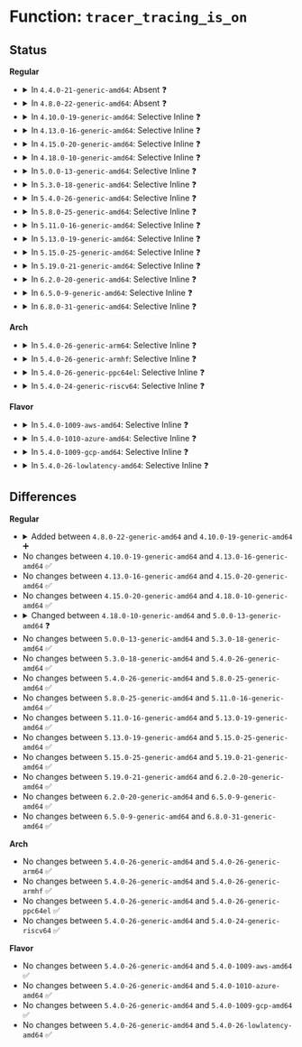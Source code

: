 # Function: <code>tracer_tracing_is_on</code>

## Status
<b>Regular</b>
<ul>
<li>
<details>
<summary>In <code>4.4.0-21-generic-amd64</code>: Absent ❓</summary>

```json
{
  "name": "tracer_tracing_is_on",
  "collision_type": "Unique Static",
  "inline_type": "Full",
  "funcs": [
    {
      "addr": 18446744071580199703,
      "name": "tracer_tracing_is_on",
      "external": false,
      "loc": "kernel/trace/trace.c:815",
      "file": "kernel/trace/trace.c",
      "inline": "not declared, inlined",
      "caller_inline": [
        "kernel/trace/trace.c:rb_simple_read"
      ],
      "caller_func": []
    }
  ],
  "symbols": []
}
```
</details>
</li>
<li>
<details>
<summary>In <code>4.8.0-22-generic-amd64</code>: Absent ❓</summary>

```json
{
  "name": "tracer_tracing_is_on",
  "collision_type": "Unique Static",
  "inline_type": "Full",
  "funcs": [
    {
      "addr": 18446744071580237104,
      "name": "tracer_tracing_is_on",
      "external": false,
      "loc": "kernel/trace/trace.c:1050",
      "file": "kernel/trace/trace.c",
      "inline": "not declared, inlined",
      "caller_inline": [
        "kernel/trace/trace.c:rb_simple_read"
      ],
      "caller_func": []
    }
  ],
  "symbols": []
}
```
</details>
</li>
<li>
<details>
<summary>In <code>4.10.0-19-generic-amd64</code>: Selective Inline ❓</summary>

```c
int tracer_tracing_is_on(struct trace_array * tr)
```

```json
{
  "name": "tracer_tracing_is_on",
  "collision_type": "Unique Global",
  "inline_type": "Selective",
  "funcs": [
    {
      "addr": 18446744071580279564,
      "name": "tracer_tracing_is_on",
      "external": true,
      "loc": "kernel/trace/trace.c:1093",
      "file": "kernel/trace/trace.c",
      "inline": "not declared, inlined",
      "caller_inline": [
        "kernel/trace/trace.c:rb_simple_read"
      ],
      "caller_func": [
        "kernel/trace/trace_hwlat.c:hwlat_tracer_init",
        "kernel/trace/trace_hwlat.c:hwlat_tracer_init"
      ]
    }
  ],
  "symbols": [
    {
      "addr": 18446744071580293600,
      "name": "tracer_tracing_is_on",
      "section": ".text",
      "bind": "STB_GLOBAL",
      "size": 37
    }
  ]
}
```
</details>
</li>
<li>
<details>
<summary>In <code>4.13.0-16-generic-amd64</code>: Selective Inline ❓</summary>

```c
int tracer_tracing_is_on(struct trace_array * tr)
```

```json
{
  "name": "tracer_tracing_is_on",
  "collision_type": "Unique Global",
  "inline_type": "Selective",
  "funcs": [
    {
      "addr": 18446744071580293052,
      "name": "tracer_tracing_is_on",
      "external": true,
      "loc": "kernel/trace/trace.c:1091",
      "file": "kernel/trace/trace.c",
      "inline": "not declared, inlined",
      "caller_inline": [
        "kernel/trace/trace.c:rb_simple_read"
      ],
      "caller_func": [
        "kernel/trace/trace_functions.c:ftrace_traceoff",
        "kernel/trace/trace_functions.c:ftrace_traceon",
        "kernel/trace/trace_hwlat.c:hwlat_tracer_init",
        "kernel/trace/trace_hwlat.c:hwlat_tracer_init"
      ]
    }
  ],
  "symbols": [
    {
      "addr": 18446744071580306880,
      "name": "tracer_tracing_is_on",
      "section": ".text",
      "bind": "STB_GLOBAL",
      "size": 37
    }
  ]
}
```
</details>
</li>
<li>
<details>
<summary>In <code>4.15.0-20-generic-amd64</code>: Selective Inline ❓</summary>

```c
int tracer_tracing_is_on(struct trace_array * tr)
```

```json
{
  "name": "tracer_tracing_is_on",
  "collision_type": "Unique Global",
  "inline_type": "Selective",
  "funcs": [
    {
      "addr": 18446744071580347468,
      "name": "tracer_tracing_is_on",
      "external": true,
      "loc": "kernel/trace/trace.c:1091",
      "file": "kernel/trace/trace.c",
      "inline": "not declared, inlined",
      "caller_inline": [
        "kernel/trace/trace.c:rb_simple_read"
      ],
      "caller_func": [
        "kernel/trace/trace_functions.c:ftrace_traceoff",
        "kernel/trace/trace_functions.c:ftrace_traceon",
        "kernel/trace/trace_hwlat.c:hwlat_tracer_init",
        "kernel/trace/trace_hwlat.c:hwlat_tracer_init"
      ]
    }
  ],
  "symbols": [
    {
      "addr": 18446744071580359952,
      "name": "tracer_tracing_is_on",
      "section": ".text",
      "bind": "STB_GLOBAL",
      "size": 37
    }
  ]
}
```
</details>
</li>
<li>
<details>
<summary>In <code>4.18.0-10-generic-amd64</code>: Selective Inline ❓</summary>

```c
int tracer_tracing_is_on(struct trace_array * tr)
```

```json
{
  "name": "tracer_tracing_is_on",
  "collision_type": "Unique Global",
  "inline_type": "Selective",
  "funcs": [
    {
      "addr": 18446744071580404533,
      "name": "tracer_tracing_is_on",
      "external": true,
      "loc": "kernel/trace/trace.c:1090",
      "file": "kernel/trace/trace.c",
      "inline": "not declared, inlined",
      "caller_inline": [
        "kernel/trace/trace.c:rb_simple_write",
        "kernel/trace/trace.c:rb_simple_read"
      ],
      "caller_func": [
        "kernel/trace/trace_functions.c:ftrace_traceoff",
        "kernel/trace/trace_functions.c:ftrace_traceon",
        "kernel/trace/trace_hwlat.c:hwlat_tracer_init",
        "kernel/trace/trace_hwlat.c:hwlat_tracer_init"
      ]
    }
  ],
  "symbols": [
    {
      "addr": 18446744071580421760,
      "name": "tracer_tracing_is_on",
      "section": ".text",
      "bind": "STB_GLOBAL",
      "size": 37
    }
  ]
}
```
</details>
</li>
<li>
<details>
<summary>In <code>5.0.0-13-generic-amd64</code>: Selective Inline ❓</summary>

```c
bool tracer_tracing_is_on(struct trace_array * tr)
```

```json
{
  "name": "tracer_tracing_is_on",
  "collision_type": "Unique Global",
  "inline_type": "Selective",
  "funcs": [
    {
      "addr": 18446744071580459986,
      "name": "tracer_tracing_is_on",
      "external": true,
      "loc": "kernel/trace/trace.c:1091",
      "file": "kernel/trace/trace.c",
      "inline": "not declared, inlined",
      "caller_inline": [
        "kernel/trace/trace.c:rb_simple_write",
        "kernel/trace/trace.c:rb_simple_read"
      ],
      "caller_func": [
        "kernel/trace/trace_functions.c:ftrace_traceoff",
        "kernel/trace/trace_functions.c:ftrace_traceon",
        "kernel/trace/trace_hwlat.c:hwlat_tracer_init",
        "kernel/trace/trace_hwlat.c:hwlat_tracer_init"
      ]
    }
  ],
  "symbols": [
    {
      "addr": 18446744071580477504,
      "name": "tracer_tracing_is_on",
      "section": ".text",
      "bind": "STB_GLOBAL",
      "size": 35
    }
  ]
}
```
</details>
</li>
<li>
<details>
<summary>In <code>5.3.0-18-generic-amd64</code>: Selective Inline ❓</summary>

```c
bool tracer_tracing_is_on(struct trace_array * tr)
```

```json
{
  "name": "tracer_tracing_is_on",
  "collision_type": "Unique Global",
  "inline_type": "Selective",
  "funcs": [
    {
      "addr": 18446744071580515036,
      "name": "tracer_tracing_is_on",
      "external": true,
      "loc": "kernel/trace/trace.c:1262",
      "file": "kernel/trace/trace.c",
      "inline": "not declared, inlined",
      "caller_inline": [
        "kernel/trace/trace.c:rb_simple_write",
        "kernel/trace/trace.c:rb_simple_read"
      ],
      "caller_func": [
        "kernel/trace/trace_functions.c:ftrace_traceoff",
        "kernel/trace/trace_functions.c:ftrace_traceon",
        "kernel/trace/trace_hwlat.c:hwlat_tracer_init",
        "kernel/trace/trace_hwlat.c:hwlat_tracer_init"
      ]
    }
  ],
  "symbols": [
    {
      "addr": 18446744071580533328,
      "name": "tracer_tracing_is_on",
      "section": ".text",
      "bind": "STB_GLOBAL",
      "size": 35
    }
  ]
}
```
</details>
</li>
<li>
<details>
<summary>In <code>5.4.0-26-generic-amd64</code>: Selective Inline ❓</summary>

```c
bool tracer_tracing_is_on(struct trace_array * tr)
```

```json
{
  "name": "tracer_tracing_is_on",
  "collision_type": "Unique Global",
  "inline_type": "Selective",
  "funcs": [
    {
      "addr": 18446744071580562556,
      "name": "tracer_tracing_is_on",
      "external": true,
      "loc": "kernel/trace/trace.c:1280",
      "file": "kernel/trace/trace.c",
      "inline": "not declared, inlined",
      "caller_inline": [
        "kernel/trace/trace.c:rb_simple_write",
        "kernel/trace/trace.c:rb_simple_read"
      ],
      "caller_func": [
        "kernel/trace/trace_functions.c:ftrace_traceoff",
        "kernel/trace/trace_functions.c:ftrace_traceon",
        "kernel/trace/trace_hwlat.c:hwlat_tracer_init",
        "kernel/trace/trace_hwlat.c:hwlat_tracer_init"
      ]
    }
  ],
  "symbols": [
    {
      "addr": 18446744071580580928,
      "name": "tracer_tracing_is_on",
      "section": ".text",
      "bind": "STB_GLOBAL",
      "size": 35
    }
  ]
}
```
</details>
</li>
<li>
<details>
<summary>In <code>5.8.0-25-generic-amd64</code>: Selective Inline ❓</summary>

```c
bool tracer_tracing_is_on(struct trace_array * tr)
```

```json
{
  "name": "tracer_tracing_is_on",
  "collision_type": "Unique Global",
  "inline_type": "Selective",
  "funcs": [
    {
      "addr": 18446744071580667628,
      "name": "tracer_tracing_is_on",
      "external": true,
      "loc": "kernel/trace/trace.c:1315",
      "file": "kernel/trace/trace.c",
      "inline": "not declared, inlined",
      "caller_inline": [
        "kernel/trace/trace.c:rb_simple_write",
        "kernel/trace/trace.c:rb_simple_read",
        "kernel/trace/trace.c:tracing_wait_pipe",
        "kernel/trace/trace.c:tracing_record_tgid",
        "kernel/trace/trace.c:tracing_record_taskinfo_sched_switch"
      ],
      "caller_func": [
        "kernel/trace/trace_functions.c:ftrace_traceoff",
        "kernel/trace/trace_functions.c:ftrace_traceon",
        "kernel/trace/trace_functions.c:ftrace_traceoff_count",
        "kernel/trace/trace_functions.c:ftrace_traceon_count",
        "kernel/trace/trace_hwlat.c:hwlat_tracer_init",
        "kernel/trace/trace_hwlat.c:hwlat_tracer_init"
      ]
    }
  ],
  "symbols": [
    {
      "addr": 18446744071580680160,
      "name": "tracer_tracing_is_on",
      "section": ".text",
      "bind": "STB_GLOBAL",
      "size": 35
    }
  ]
}
```
</details>
</li>
<li>
<details>
<summary>In <code>5.11.0-16-generic-amd64</code>: Selective Inline ❓</summary>

```c
bool tracer_tracing_is_on(struct trace_array * tr)
```

```json
{
  "name": "tracer_tracing_is_on",
  "collision_type": "Unique Global",
  "inline_type": "Selective",
  "funcs": [
    {
      "addr": 18446744071580658428,
      "name": "tracer_tracing_is_on",
      "external": true,
      "loc": "kernel/trace/trace.c:1466",
      "file": "kernel/trace/trace.c",
      "inline": "not declared, inlined",
      "caller_inline": [
        "kernel/trace/trace.c:rb_simple_write",
        "kernel/trace/trace.c:rb_simple_read",
        "kernel/trace/trace.c:tracing_wait_pipe",
        "kernel/trace/trace.c:tracing_record_tgid",
        "kernel/trace/trace.c:tracing_record_taskinfo_sched_switch"
      ],
      "caller_func": [
        "kernel/trace/trace_functions.c:ftrace_traceoff",
        "kernel/trace/trace_functions.c:ftrace_traceon",
        "kernel/trace/trace_functions.c:ftrace_traceoff_count",
        "kernel/trace/trace_functions.c:ftrace_traceon_count",
        "kernel/trace/trace_hwlat.c:hwlat_tracer_init",
        "kernel/trace/trace_hwlat.c:hwlat_tracer_init"
      ]
    }
  ],
  "symbols": [
    {
      "addr": 18446744071580670992,
      "name": "tracer_tracing_is_on",
      "section": ".text",
      "bind": "STB_GLOBAL",
      "size": 35
    }
  ]
}
```
</details>
</li>
<li>
<details>
<summary>In <code>5.13.0-19-generic-amd64</code>: Selective Inline ❓</summary>

```c
bool tracer_tracing_is_on(struct trace_array * tr)
```

```json
{
  "name": "tracer_tracing_is_on",
  "collision_type": "Unique Global",
  "inline_type": "Selective",
  "funcs": [
    {
      "addr": 18446744071580659052,
      "name": "tracer_tracing_is_on",
      "external": true,
      "loc": "kernel/trace/trace.c:1463",
      "file": "kernel/trace/trace.c",
      "inline": "not declared, inlined",
      "caller_inline": [
        "kernel/trace/trace.c:rb_simple_write",
        "kernel/trace/trace.c:rb_simple_read",
        "kernel/trace/trace.c:tracing_wait_pipe",
        "kernel/trace/trace.c:tracing_is_on"
      ],
      "caller_func": [
        "kernel/trace/trace_functions.c:ftrace_traceoff",
        "kernel/trace/trace_functions.c:ftrace_traceon",
        "kernel/trace/trace_functions.c:ftrace_traceoff_count",
        "kernel/trace/trace_functions.c:ftrace_traceon_count",
        "kernel/trace/trace_hwlat.c:hwlat_tracer_init",
        "kernel/trace/trace_hwlat.c:hwlat_tracer_init"
      ]
    }
  ],
  "symbols": [
    {
      "addr": 18446744071580669728,
      "name": "tracer_tracing_is_on",
      "section": ".text",
      "bind": "STB_GLOBAL",
      "size": 35
    }
  ]
}
```
</details>
</li>
<li>
<details>
<summary>In <code>5.15.0-25-generic-amd64</code>: Selective Inline ❓</summary>

```c
bool tracer_tracing_is_on(struct trace_array * tr)
```

```json
{
  "name": "tracer_tracing_is_on",
  "collision_type": "Unique Global",
  "inline_type": "Selective",
  "funcs": [
    {
      "addr": 18446744071580833052,
      "name": "tracer_tracing_is_on",
      "external": true,
      "loc": "kernel/trace/trace.c:1476",
      "file": "kernel/trace/trace.c",
      "inline": "not declared, inlined",
      "caller_inline": [
        "kernel/trace/trace.c:rb_simple_write",
        "kernel/trace/trace.c:rb_simple_read",
        "kernel/trace/trace.c:tracing_wait_pipe",
        "kernel/trace/trace.c:tracing_is_on"
      ],
      "caller_func": [
        "kernel/trace/trace_functions.c:ftrace_traceoff",
        "kernel/trace/trace_functions.c:ftrace_traceon",
        "kernel/trace/trace_functions.c:ftrace_traceoff_count",
        "kernel/trace/trace_functions.c:ftrace_traceon_count",
        "kernel/trace/trace_hwlat.c:hwlat_tracer_init",
        "kernel/trace/trace_hwlat.c:hwlat_tracer_init",
        "kernel/trace/trace_events_trigger.c:traceoff_count_trigger",
        "kernel/trace/trace_events_trigger.c:traceon_count_trigger"
      ]
    }
  ],
  "symbols": [
    {
      "addr": 18446744071580844576,
      "name": "tracer_tracing_is_on",
      "section": ".text",
      "bind": "STB_GLOBAL",
      "size": 35
    }
  ]
}
```
</details>
</li>
<li>
<details>
<summary>In <code>5.19.0-21-generic-amd64</code>: Selective Inline ❓</summary>

```c
bool tracer_tracing_is_on(struct trace_array * tr)
```

```json
{
  "name": "tracer_tracing_is_on",
  "collision_type": "Unique Global",
  "inline_type": "Selective",
  "funcs": [
    {
      "addr": 18446744071581059316,
      "name": "tracer_tracing_is_on",
      "external": true,
      "loc": "kernel/trace/trace.c:1466",
      "file": "kernel/trace/trace.c",
      "inline": "not declared, inlined",
      "caller_inline": [
        "kernel/trace/trace.c:rb_simple_write",
        "kernel/trace/trace.c:rb_simple_read",
        "kernel/trace/trace.c:tracing_wait_pipe",
        "kernel/trace/trace.c:tracing_is_on"
      ],
      "caller_func": [
        "kernel/trace/trace_functions.c:ftrace_traceoff",
        "kernel/trace/trace_functions.c:ftrace_traceon",
        "kernel/trace/trace_functions.c:ftrace_traceoff_count",
        "kernel/trace/trace_functions.c:ftrace_traceon_count",
        "kernel/trace/trace_hwlat.c:hwlat_tracer_init",
        "kernel/trace/trace_hwlat.c:hwlat_tracer_init",
        "kernel/trace/trace_events_trigger.c:traceoff_count_trigger",
        "kernel/trace/trace_events_trigger.c:traceon_count_trigger"
      ]
    }
  ],
  "symbols": [
    {
      "addr": 18446744071581072720,
      "name": "tracer_tracing_is_on",
      "section": ".text",
      "bind": "STB_GLOBAL",
      "size": 47
    }
  ]
}
```
</details>
</li>
<li>
<details>
<summary>In <code>6.2.0-20-generic-amd64</code>: Selective Inline ❓</summary>

```c
bool tracer_tracing_is_on(struct trace_array * tr)
```

```json
{
  "name": "tracer_tracing_is_on",
  "collision_type": "Unique Global",
  "inline_type": "Selective",
  "funcs": [
    {
      "addr": 18446744071581364666,
      "name": "tracer_tracing_is_on",
      "external": true,
      "loc": "kernel/trace/trace.c:1472",
      "file": "kernel/trace/trace.c",
      "inline": "not declared, inlined",
      "caller_inline": [
        "kernel/trace/trace.c:rb_simple_write",
        "kernel/trace/trace.c:rb_simple_read",
        "kernel/trace/trace.c:tracing_buffers_splice_read",
        "kernel/trace/trace.c:tracing_wait_pipe",
        "kernel/trace/trace.c:tracing_is_on"
      ],
      "caller_func": [
        "kernel/trace/trace_functions.c:ftrace_traceoff",
        "kernel/trace/trace_functions.c:ftrace_traceon",
        "kernel/trace/trace_functions.c:ftrace_traceoff_count",
        "kernel/trace/trace_functions.c:ftrace_traceon_count",
        "kernel/trace/trace_hwlat.c:hwlat_tracer_init",
        "kernel/trace/trace_hwlat.c:hwlat_tracer_init",
        "kernel/trace/trace_events_trigger.c:traceoff_count_trigger",
        "kernel/trace/trace_events_trigger.c:traceon_count_trigger"
      ]
    }
  ],
  "symbols": [
    {
      "addr": 18446744071581379040,
      "name": "tracer_tracing_is_on",
      "section": ".text",
      "bind": "STB_GLOBAL",
      "size": 47
    }
  ]
}
```
</details>
</li>
<li>
<details>
<summary>In <code>6.5.0-9-generic-amd64</code>: Selective Inline ❓</summary>

```c
bool tracer_tracing_is_on(struct trace_array * tr)
```

```json
{
  "name": "tracer_tracing_is_on",
  "collision_type": "Unique Global",
  "inline_type": "Selective",
  "funcs": [
    {
      "addr": 18446744071581459066,
      "name": "tracer_tracing_is_on",
      "external": true,
      "loc": "kernel/trace/trace.c:1523",
      "file": "kernel/trace/trace.c",
      "inline": "not declared, inlined",
      "caller_inline": [
        "kernel/trace/trace.c:rb_simple_write",
        "kernel/trace/trace.c:rb_simple_read",
        "kernel/trace/trace.c:tracing_buffers_splice_read",
        "kernel/trace/trace.c:tracing_wait_pipe",
        "kernel/trace/trace.c:tracing_is_on"
      ],
      "caller_func": [
        "kernel/trace/trace_functions.c:ftrace_traceoff",
        "kernel/trace/trace_functions.c:ftrace_traceon",
        "kernel/trace/trace_functions.c:ftrace_traceoff_count",
        "kernel/trace/trace_functions.c:ftrace_traceon_count",
        "kernel/trace/trace_hwlat.c:hwlat_tracer_init",
        "kernel/trace/trace_hwlat.c:hwlat_tracer_init",
        "kernel/trace/trace_osnoise.c:osnoise_main",
        "kernel/trace/trace_osnoise.c:notify_new_max_latency",
        "kernel/trace/trace_events_trigger.c:traceoff_count_trigger",
        "kernel/trace/trace_events_trigger.c:traceon_count_trigger"
      ]
    }
  ],
  "symbols": [
    {
      "addr": 18446744071581473632,
      "name": "tracer_tracing_is_on",
      "section": ".text",
      "bind": "STB_GLOBAL",
      "size": 47
    }
  ]
}
```
</details>
</li>
<li>
<details>
<summary>In <code>6.8.0-31-generic-amd64</code>: Selective Inline ❓</summary>

```c
bool tracer_tracing_is_on(struct trace_array * tr)
```

```json
{
  "name": "tracer_tracing_is_on",
  "collision_type": "Unique Global",
  "inline_type": "Selective",
  "funcs": [
    {
      "addr": 18446744071581568698,
      "name": "tracer_tracing_is_on",
      "external": true,
      "loc": "kernel/trace/trace.c:1533",
      "file": "kernel/trace/trace.c",
      "inline": "not declared, inlined",
      "caller_inline": [
        "kernel/trace/trace.c:rb_simple_write",
        "kernel/trace/trace.c:rb_simple_read",
        "kernel/trace/trace.c:tracing_buffers_splice_read",
        "kernel/trace/trace.c:tracing_wait_pipe",
        "kernel/trace/trace.c:tracing_is_on"
      ],
      "caller_func": [
        "kernel/trace/trace_functions.c:ftrace_traceoff",
        "kernel/trace/trace_functions.c:ftrace_traceon",
        "kernel/trace/trace_functions.c:ftrace_traceoff_count",
        "kernel/trace/trace_functions.c:ftrace_traceon_count",
        "kernel/trace/trace_hwlat.c:hwlat_tracer_init",
        "kernel/trace/trace_hwlat.c:hwlat_tracer_init",
        "kernel/trace/trace_osnoise.c:osnoise_main",
        "kernel/trace/trace_osnoise.c:notify_new_max_latency",
        "kernel/trace/trace_events_trigger.c:traceoff_count_trigger",
        "kernel/trace/trace_events_trigger.c:traceon_count_trigger"
      ]
    }
  ],
  "symbols": [
    {
      "addr": 18446744071581584608,
      "name": "tracer_tracing_is_on",
      "section": ".text",
      "bind": "STB_GLOBAL",
      "size": 47
    }
  ]
}
```
</details>
</li>
</ul>
<b>Arch</b>
<ul>
<li>
<details>
<summary>In <code>5.4.0-26-generic-arm64</code>: Selective Inline ❓</summary>

```c
bool tracer_tracing_is_on(struct trace_array * tr)
```

```json
{
  "name": "tracer_tracing_is_on",
  "collision_type": "Unique Global",
  "inline_type": "Selective",
  "funcs": [
    {
      "addr": 18446603336491853592,
      "name": "tracer_tracing_is_on",
      "external": true,
      "loc": "kernel/trace/trace.c:1280",
      "file": "kernel/trace/trace.c",
      "inline": "not declared, inlined",
      "caller_inline": [
        "kernel/trace/trace.c:rb_simple_write",
        "kernel/trace/trace.c:rb_simple_read"
      ],
      "caller_func": [
        "kernel/trace/trace_functions.c:ftrace_traceoff",
        "kernel/trace/trace_functions.c:ftrace_traceon",
        "kernel/trace/trace_hwlat.c:hwlat_tracer_init",
        "kernel/trace/trace_hwlat.c:hwlat_tracer_init"
      ]
    }
  ],
  "symbols": [
    {
      "addr": 18446603336491876984,
      "name": "tracer_tracing_is_on",
      "section": ".text",
      "bind": "STB_GLOBAL",
      "size": 52
    }
  ]
}
```
</details>
</li>
<li>
<details>
<summary>In <code>5.4.0-26-generic-armhf</code>: Selective Inline ❓</summary>

```c
bool tracer_tracing_is_on(struct trace_array * tr)
```

```json
{
  "name": "tracer_tracing_is_on",
  "collision_type": "Unique Global",
  "inline_type": "Selective",
  "funcs": [
    {
      "addr": 3225798092,
      "name": "tracer_tracing_is_on",
      "external": true,
      "loc": "kernel/trace/trace.c:1280",
      "file": "kernel/trace/trace.c",
      "inline": "not declared, inlined",
      "caller_inline": [
        "kernel/trace/trace.c:rb_simple_write",
        "kernel/trace/trace.c:rb_simple_read",
        "kernel/trace/trace.c:tracing_wait_pipe"
      ],
      "caller_func": [
        "kernel/trace/trace_functions.c:ftrace_traceoff",
        "kernel/trace/trace_functions.c:ftrace_traceon",
        "kernel/trace/trace_functions.c:ftrace_traceoff_count",
        "kernel/trace/trace_functions.c:ftrace_traceon_count",
        "kernel/trace/trace_hwlat.c:hwlat_tracer_init"
      ]
    }
  ],
  "symbols": [
    {
      "addr": 3225819628,
      "name": "tracer_tracing_is_on",
      "section": ".text",
      "bind": "STB_GLOBAL",
      "size": 52
    }
  ]
}
```
</details>
</li>
<li>
<details>
<summary>In <code>5.4.0-26-generic-ppc64el</code>: Selective Inline ❓</summary>

```c
bool tracer_tracing_is_on(struct trace_array * tr)
```

```json
{
  "name": "tracer_tracing_is_on",
  "collision_type": "Unique Global",
  "inline_type": "Selective",
  "funcs": [
    {
      "addr": 13835058055284922728,
      "name": "tracer_tracing_is_on",
      "external": true,
      "loc": "kernel/trace/trace.c:1280",
      "file": "kernel/trace/trace.c",
      "inline": "not declared, inlined",
      "caller_inline": [
        "kernel/trace/trace.c:rb_simple_write",
        "kernel/trace/trace.c:rb_simple_read",
        "kernel/trace/trace.c:tracing_wait_pipe"
      ],
      "caller_func": [
        "kernel/trace/trace_functions.c:ftrace_traceoff",
        "kernel/trace/trace_functions.c:ftrace_traceon",
        "kernel/trace/trace_hwlat.c:hwlat_tracer_init",
        "kernel/trace/trace_hwlat.c:hwlat_tracer_init"
      ]
    }
  ],
  "symbols": [
    {
      "addr": 13835058055284953568,
      "name": "tracer_tracing_is_on",
      "section": ".text",
      "bind": "STB_GLOBAL",
      "size": 88
    }
  ]
}
```
</details>
</li>
<li>
<details>
<summary>In <code>5.4.0-24-generic-riscv64</code>: Selective Inline ❓</summary>

```c
bool tracer_tracing_is_on(struct trace_array * tr)
```

```json
{
  "name": "tracer_tracing_is_on",
  "collision_type": "Unique Global",
  "inline_type": "Selective",
  "funcs": [
    {
      "addr": 18446743936272150754,
      "name": "tracer_tracing_is_on",
      "external": true,
      "loc": "kernel/trace/trace.c:1280",
      "file": "kernel/trace/trace.c",
      "inline": "not declared, inlined",
      "caller_inline": [
        "kernel/trace/trace.c:rb_simple_write",
        "kernel/trace/trace.c:rb_simple_read",
        "kernel/trace/trace.c:tracing_wait_pipe"
      ],
      "caller_func": [
        "kernel/trace/trace_functions.c:ftrace_traceoff",
        "kernel/trace/trace_functions.c:ftrace_traceon",
        "kernel/trace/trace_hwlat.c:hwlat_tracer_init",
        "kernel/trace/trace_hwlat.c:hwlat_tracer_init"
      ]
    }
  ],
  "symbols": [
    {
      "addr": 18446743936272168852,
      "name": "tracer_tracing_is_on",
      "section": ".text",
      "bind": "STB_GLOBAL",
      "size": 40
    }
  ]
}
```
</details>
</li>
</ul>
<b>Flavor</b>
<ul>
<li>
<details>
<summary>In <code>5.4.0-1009-aws-amd64</code>: Selective Inline ❓</summary>

```c
bool tracer_tracing_is_on(struct trace_array * tr)
```

```json
{
  "name": "tracer_tracing_is_on",
  "collision_type": "Unique Global",
  "inline_type": "Selective",
  "funcs": [
    {
      "addr": 18446744071580531356,
      "name": "tracer_tracing_is_on",
      "external": true,
      "loc": "kernel/trace/trace.c:1280",
      "file": "kernel/trace/trace.c",
      "inline": "not declared, inlined",
      "caller_inline": [
        "kernel/trace/trace.c:rb_simple_write",
        "kernel/trace/trace.c:rb_simple_read"
      ],
      "caller_func": [
        "kernel/trace/trace_functions.c:ftrace_traceoff",
        "kernel/trace/trace_functions.c:ftrace_traceon",
        "kernel/trace/trace_hwlat.c:hwlat_tracer_init",
        "kernel/trace/trace_hwlat.c:hwlat_tracer_init"
      ]
    }
  ],
  "symbols": [
    {
      "addr": 18446744071580549728,
      "name": "tracer_tracing_is_on",
      "section": ".text",
      "bind": "STB_GLOBAL",
      "size": 35
    }
  ]
}
```
</details>
</li>
<li>
<details>
<summary>In <code>5.4.0-1010-azure-amd64</code>: Selective Inline ❓</summary>

```c
bool tracer_tracing_is_on(struct trace_array * tr)
```

```json
{
  "name": "tracer_tracing_is_on",
  "collision_type": "Unique Global",
  "inline_type": "Selective",
  "funcs": [
    {
      "addr": 18446744071580478236,
      "name": "tracer_tracing_is_on",
      "external": true,
      "loc": "kernel/trace/trace.c:1280",
      "file": "kernel/trace/trace.c",
      "inline": "not declared, inlined",
      "caller_inline": [
        "kernel/trace/trace.c:rb_simple_write",
        "kernel/trace/trace.c:rb_simple_read"
      ],
      "caller_func": [
        "kernel/trace/trace_functions.c:ftrace_traceoff",
        "kernel/trace/trace_functions.c:ftrace_traceon",
        "kernel/trace/trace_hwlat.c:hwlat_tracer_init",
        "kernel/trace/trace_hwlat.c:hwlat_tracer_init"
      ]
    }
  ],
  "symbols": [
    {
      "addr": 18446744071580496496,
      "name": "tracer_tracing_is_on",
      "section": ".text",
      "bind": "STB_GLOBAL",
      "size": 35
    }
  ]
}
```
</details>
</li>
<li>
<details>
<summary>In <code>5.4.0-1009-gcp-amd64</code>: Selective Inline ❓</summary>

```c
bool tracer_tracing_is_on(struct trace_array * tr)
```

```json
{
  "name": "tracer_tracing_is_on",
  "collision_type": "Unique Global",
  "inline_type": "Selective",
  "funcs": [
    {
      "addr": 18446744071580522604,
      "name": "tracer_tracing_is_on",
      "external": true,
      "loc": "kernel/trace/trace.c:1280",
      "file": "kernel/trace/trace.c",
      "inline": "not declared, inlined",
      "caller_inline": [
        "kernel/trace/trace.c:rb_simple_write",
        "kernel/trace/trace.c:rb_simple_read"
      ],
      "caller_func": [
        "kernel/trace/trace_functions.c:ftrace_traceoff",
        "kernel/trace/trace_functions.c:ftrace_traceon",
        "kernel/trace/trace_hwlat.c:hwlat_tracer_init",
        "kernel/trace/trace_hwlat.c:hwlat_tracer_init"
      ]
    }
  ],
  "symbols": [
    {
      "addr": 18446744071580540976,
      "name": "tracer_tracing_is_on",
      "section": ".text",
      "bind": "STB_GLOBAL",
      "size": 35
    }
  ]
}
```
</details>
</li>
<li>
<details>
<summary>In <code>5.4.0-26-lowlatency-amd64</code>: Selective Inline ❓</summary>

```c
bool tracer_tracing_is_on(struct trace_array * tr)
```

```json
{
  "name": "tracer_tracing_is_on",
  "collision_type": "Unique Global",
  "inline_type": "Selective",
  "funcs": [
    {
      "addr": 18446744071580579084,
      "name": "tracer_tracing_is_on",
      "external": true,
      "loc": "kernel/trace/trace.c:1280",
      "file": "kernel/trace/trace.c",
      "inline": "not declared, inlined",
      "caller_inline": [
        "kernel/trace/trace.c:rb_simple_write",
        "kernel/trace/trace.c:rb_simple_read"
      ],
      "caller_func": [
        "kernel/trace/trace_functions.c:ftrace_traceoff",
        "kernel/trace/trace_functions.c:ftrace_traceon",
        "kernel/trace/trace_hwlat.c:hwlat_tracer_init",
        "kernel/trace/trace_hwlat.c:hwlat_tracer_init"
      ]
    }
  ],
  "symbols": [
    {
      "addr": 18446744071580597520,
      "name": "tracer_tracing_is_on",
      "section": ".text",
      "bind": "STB_GLOBAL",
      "size": 35
    }
  ]
}
```
</details>
</li>
</ul>

## Differences
<b>Regular</b>
<ul>
<li>
<details>
<summary>Added between <code>4.8.0-22-generic-amd64</code> and <code>4.10.0-19-generic-amd64</code> ➕</summary>

```c
int tracer_tracing_is_on(struct trace_array * tr)
```
</details>
</li>
<li>
No changes between <code>4.10.0-19-generic-amd64</code> and <code>4.13.0-16-generic-amd64</code> ✅
</li>
<li>
No changes between <code>4.13.0-16-generic-amd64</code> and <code>4.15.0-20-generic-amd64</code> ✅
</li>
<li>
No changes between <code>4.15.0-20-generic-amd64</code> and <code>4.18.0-10-generic-amd64</code> ✅
</li>
<li>
<details>
<summary>Changed between <code>4.18.0-10-generic-amd64</code> and <code>5.0.0-13-generic-amd64</code> ❓</summary>
<ul>
<li>
<b>Return type changed. </b>
<code>int</code> ➡️ <code>bool</code>
</li>
</ul>
</details>
</li>
<li>
No changes between <code>5.0.0-13-generic-amd64</code> and <code>5.3.0-18-generic-amd64</code> ✅
</li>
<li>
No changes between <code>5.3.0-18-generic-amd64</code> and <code>5.4.0-26-generic-amd64</code> ✅
</li>
<li>
No changes between <code>5.4.0-26-generic-amd64</code> and <code>5.8.0-25-generic-amd64</code> ✅
</li>
<li>
No changes between <code>5.8.0-25-generic-amd64</code> and <code>5.11.0-16-generic-amd64</code> ✅
</li>
<li>
No changes between <code>5.11.0-16-generic-amd64</code> and <code>5.13.0-19-generic-amd64</code> ✅
</li>
<li>
No changes between <code>5.13.0-19-generic-amd64</code> and <code>5.15.0-25-generic-amd64</code> ✅
</li>
<li>
No changes between <code>5.15.0-25-generic-amd64</code> and <code>5.19.0-21-generic-amd64</code> ✅
</li>
<li>
No changes between <code>5.19.0-21-generic-amd64</code> and <code>6.2.0-20-generic-amd64</code> ✅
</li>
<li>
No changes between <code>6.2.0-20-generic-amd64</code> and <code>6.5.0-9-generic-amd64</code> ✅
</li>
<li>
No changes between <code>6.5.0-9-generic-amd64</code> and <code>6.8.0-31-generic-amd64</code> ✅
</li>
</ul>
<b>Arch</b>
<ul>
<li>
No changes between <code>5.4.0-26-generic-amd64</code> and <code>5.4.0-26-generic-arm64</code> ✅
</li>
<li>
No changes between <code>5.4.0-26-generic-amd64</code> and <code>5.4.0-26-generic-armhf</code> ✅
</li>
<li>
No changes between <code>5.4.0-26-generic-amd64</code> and <code>5.4.0-26-generic-ppc64el</code> ✅
</li>
<li>
No changes between <code>5.4.0-26-generic-amd64</code> and <code>5.4.0-24-generic-riscv64</code> ✅
</li>
</ul>
<b>Flavor</b>
<ul>
<li>
No changes between <code>5.4.0-26-generic-amd64</code> and <code>5.4.0-1009-aws-amd64</code> ✅
</li>
<li>
No changes between <code>5.4.0-26-generic-amd64</code> and <code>5.4.0-1010-azure-amd64</code> ✅
</li>
<li>
No changes between <code>5.4.0-26-generic-amd64</code> and <code>5.4.0-1009-gcp-amd64</code> ✅
</li>
<li>
No changes between <code>5.4.0-26-generic-amd64</code> and <code>5.4.0-26-lowlatency-amd64</code> ✅
</li>
</ul>
